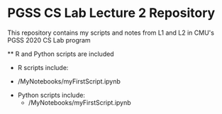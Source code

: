 # PGSS CS Lab Lecture 2 Repository
This repository contains my scripts and notes from L1 and L2 in CMU's PGSS 2020 CS Lab program

** R and Python scripts are included
-  R scripts include:
  * /MyNotebooks/myFirstScript.ipynb

- Python scripts include:
  * /MyNotebooks/myFirstScript.ipynb
